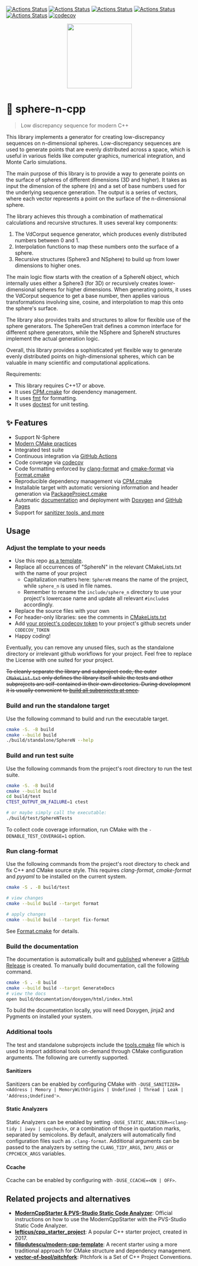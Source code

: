 [![Actions Status](https://github.com/luk036/sphere-n-cpp/workflows/MacOS/badge.svg)](https://github.com/luk036/sphere-n-cpp/actions)
[![Actions Status](https://github.com/luk036/sphere-n-cpp/workflows/Windows/badge.svg)](https://github.com/luk036/sphere-n-cpp/actions)
[![Actions Status](https://github.com/luk036/sphere-n-cpp/workflows/Ubuntu/badge.svg)](https://github.com/luk036/sphere-n-cpp/actions)
[![Actions Status](https://github.com/luk036/sphere-n-cpp/workflows/Style/badge.svg)](https://github.com/luk036/sphere-n-cpp/actions)
[![Actions Status](https://github.com/luk036/sphere-n-cpp/workflows/Install/badge.svg)](https://github.com/luk036/sphere-n-cpp/actions)
[![codecov](https://codecov.io/gh/luk036/sphere-n-cpp/graph/badge.svg?token=u0caEVx7c9)](https://codecov.io/gh/luk036/sphere-n-cpp)

<p align="center">
  <img src="https://repository-images.githubusercontent.com/254842585/4dfa7580-7ffb-11ea-99d0-46b8fe2f4170" height="175" width="auto" />
</p>

# 🏐 sphere-n-cpp

> Low discrepancy sequence for modern C++

This library implements a generator for creating low-discrepancy sequences on n-dimensional spheres. Low-discrepancy sequences are used to generate points that are evenly distributed across a space, which is useful in various fields like computer graphics, numerical integration, and Monte Carlo simulations.

The main purpose of this library is to provide a way to generate points on the surface of spheres of different dimensions (3D and higher). It takes as input the dimension of the sphere (n) and a set of base numbers used for the underlying sequence generation. The output is a series of vectors, where each vector represents a point on the surface of the n-dimensional sphere.

The library achieves this through a combination of mathematical calculations and recursive structures. It uses several key components:

1. The VdCorput sequence generator, which produces evenly distributed numbers between 0 and 1.
2. Interpolation functions to map these numbers onto the surface of a sphere.
3. Recursive structures (Sphere3 and NSphere) to build up from lower dimensions to higher ones.

The main logic flow starts with the creation of a SphereN object, which internally uses either a Sphere3 (for 3D) or recursively creates lower-dimensional spheres for higher dimensions. When generating points, it uses the VdCorput sequence to get a base number, then applies various transformations involving sine, cosine, and interpolation to map this onto the sphere's surface.

The library also provides traits and structures to allow for flexible use of the sphere generators. The SphereGen trait defines a common interface for different sphere generators, while the NSphere and SphereN structures implement the actual generation logic.

Overall, this library provides a sophisticated yet flexible way to generate evenly distributed points on high-dimensional spheres, which can be valuable in many scientific and computational applications.

Requirements:

- This library requires C++17 or above.
- It uses [CPM.cmake](https://github.com/TheLartians/CPM.cmake) for dependency management.
- It uses [fmt](https://github.com/fmtlib/fmt) for formatting.
- It uses [doctest](https://github.com/onqtam/doctest) for unit testing.

## ✨ Features

- Support N-Sphere
- [Modern CMake practices](https://pabloariasal.github.io/2018/02/19/its-time-to-do-cmake-right/)
- Integrated test suite
- Continuous integration via [GitHub Actions](https://help.github.com/en/actions/)
- Code coverage via [codecov](https://codecov.io)
- Code formatting enforced by [clang-format](https://clang.llvm.org/docs/ClangFormat.html) and [cmake-format](https://github.com/cheshirekow/cmake_format) via [Format.cmake](https://github.com/TheLartians/Format.cmake)
- Reproducible dependency management via [CPM.cmake](https://github.com/TheLartians/CPM.cmake)
- Installable target with automatic versioning information and header generation via [PackageProject.cmake](https://github.com/TheLartians/PackageProject.cmake)
- Automatic [documentation](https://thelartians.github.io/ModernCppStarter) and deployment with [Doxygen](https://www.doxygen.nl) and [GitHub Pages](https://pages.github.com)
- Support for [sanitizer tools, and more](#additional-tools)

## Usage

### Adjust the template to your needs

- Use this repo [as a template](https://help.github.com/en/github/creating-cloning-and-archiving-repositories/creating-a-repository-from-a-template).
- Replace all occurrences of "SphereN" in the relevant CMakeLists.txt with the name of your project
  - Capitalization matters here: `SphereN` means the name of the project, while `sphere_n` is used in file names.
  - Remember to rename the `include/sphere_n` directory to use your project's lowercase name and update all relevant `#include`s accordingly.
- Replace the source files with your own
- For header-only libraries: see the comments in [CMakeLists.txt](CMakeLists.txt)
- Add [your project's codecov token](https://docs.codecov.io/docs/quick-start) to your project's github secrets under `CODECOV_TOKEN`
- Happy coding!

Eventually, you can remove any unused files, such as the standalone directory or irrelevant github workflows for your project.
Feel free to replace the License with one suited for your project.

~~To cleanly separate the library and subproject code, the outer `CMakeList.txt` only defines the library itself while the tests and other subprojects are self-contained in their own directories.
During development it is usually convenient to [build all subprojects at once](#build-everything-at-once).~~

### Build and run the standalone target

Use the following command to build and run the executable target.

```bash
cmake -S. -B build
cmake --build build
./build/standalone/SphereN --help
```

### Build and run test suite

Use the following commands from the project's root directory to run the test suite.

```bash
cmake -S. -B build
cmake --build build
cd build/test
CTEST_OUTPUT_ON_FAILURE=1 ctest

# or maybe simply call the executable:
./build/test/SphereNTests
```

To collect code coverage information, run CMake with the `-DENABLE_TEST_COVERAGE=1` option.

### Run clang-format

Use the following commands from the project's root directory to check and fix C++ and CMake source style.
This requires _clang-format_, _cmake-format_ and _pyyaml_ to be installed on the current system.

```bash
cmake -S . -B build/test

# view changes
cmake --build build --target format

# apply changes
cmake --build build --target fix-format
```

See [Format.cmake](https://github.com/TheLartians/Format.cmake) for details.

### Build the documentation

The documentation is automatically built and [published](https://luk036.github.io/sphere-n-cpp) whenever a [GitHub Release](https://help.github.com/en/github/administering-a-repository/managing-releases-in-a-repository) is created.
To manually build documentation, call the following command.

```bash
cmake -S . -B build
cmake --build build --target GenerateDocs
# view the docs
open build/documentation/doxygen/html/index.html
```

To build the documentation locally, you will need Doxygen, jinja2 and Pygments on installed your system.

### Additional tools

The test and standalone subprojects include the [tools.cmake](cmake/tools.cmake) file which is used to import additional tools on-demand through CMake configuration arguments.
The following are currently supported.

#### Sanitizers

Sanitizers can be enabled by configuring CMake with `-DUSE_SANITIZER=<Address | Memory | MemoryWithOrigins | Undefined | Thread | Leak | 'Address;Undefined'>`.

#### Static Analyzers

Static Analyzers can be enabled by setting `-DUSE_STATIC_ANALYZER=<clang-tidy | iwyu | cppcheck>`, or a combination of those in quotation marks, separated by semicolons.
By default, analyzers will automatically find configuration files such as `.clang-format`.
Additional arguments can be passed to the analyzers by setting the `CLANG_TIDY_ARGS`, `IWYU_ARGS` or `CPPCHECK_ARGS` variables.

#### Ccache

Ccache can be enabled by configuring with `-DUSE_CCACHE=<ON | OFF>`.

## Related projects and alternatives

- [**ModernCppStarter & PVS-Studio Static Code Analyzer**](https://github.com/viva64/pvs-studio-cmake-examples/tree/master/modern-cpp-starter): Official instructions on how to use the ModernCppStarter with the PVS-Studio Static Code Analyzer.
- [**lefticus/cpp_starter_project**](https://github.com/lefticus/cpp_starter_project/): A popular C++ starter project, created in 2017.
- [**filipdutescu/modern-cpp-template**](https://github.com/filipdutescu/modern-cpp-template): A recent starter using a more traditional approach for CMake structure and dependency management.
- [**vector-of-bool/pitchfork**](https://github.com/vector-of-bool/pitchfork/): Pitchfork is a Set of C++ Project Conventions.
